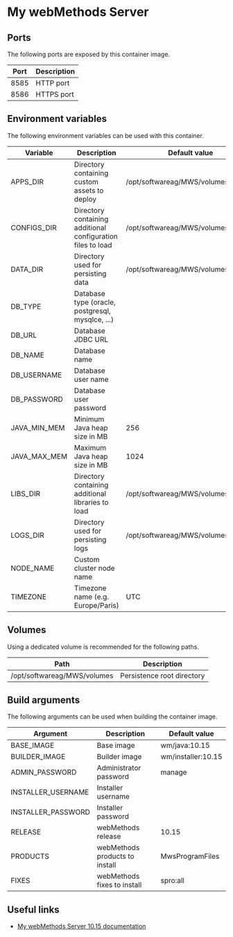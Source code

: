 # My webMethods Server

## Ports

The following ports are exposed by this container image.

| Port | Description |
| ---- | ----------- |
| 8585 | HTTP port |
| 8586 | HTTPS port |

## Environment variables

The following environment variables can be used with this container.

| Variable | Description | Default value |
| -------- | ----------- | ------------- |
| APPS_DIR | Directory containing custom assets to deploy | /opt/softwareag/MWS/volumes/apps |
| CONFIGS_DIR | Directory containing additional configuration files to load | /opt/softwareag/MWS/volumes/configs |
| DATA_DIR | Directory used for persisting data | /opt/softwareag/MWS/volumes/data |
| DB_TYPE | Database type (oracle, postgresql, mysqlce, ...) | |
| DB_URL | Database JDBC URL | |
| DB_NAME | Database name | |
| DB_USERNAME | Database user name | |
| DB_PASSWORD | Database user password | |
| JAVA_MIN_MEM | Minimum Java heap size in MB | 256 |
| JAVA_MAX_MEM | Maximum Java heap size in MB | 1024 |
| LIBS_DIR | Directory containing additional libraries to load | /opt/softwareag/MWS/volumes/libs |
| LOGS_DIR | Directory used for persisting logs | /opt/softwareag/MWS/volumes/logs |
| NODE_NAME | Custom cluster node name | |
| TIMEZONE | Timezone name (e.g. Europe/Paris) | UTC |

## Volumes

Using a dedicated volume is recommended for the following paths.

| Path | Description |
| ---- | ----------- |
| /opt/softwareag/MWS/volumes | Persistence root directory |

## Build arguments

The following arguments can be used when building the container image.

| Argument | Description | Default value |
| -------- | ----------- | ------------- |
| BASE_IMAGE | Base image | wm/java:10.15 |
| BUILDER_IMAGE | Builder image | wm/installer:10.15 |
| ADMIN_PASSWORD | Administrator password | manage |
| INSTALLER_USERNAME | Installer username | |
| INSTALLER_PASSWORD | Installer password | |
| RELEASE | webMethods release | 10.15 |
| PRODUCTS | webMethods products to install | MwsProgramFiles |
| FIXES | webMethods fixes to install | spro:all |

## Useful links

- [My webMethods Server 10.15 documentation](https://www.ibm.com/docs/en/webmethods-integration/wm-my-webmethods-server/10.15.0)
